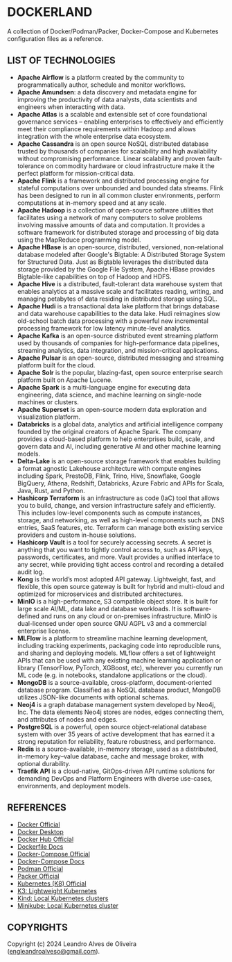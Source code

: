 # DOCKERLAND

A collection of Docker/Podman/Packer, Docker-Compose and Kubernetes configuration files as a reference.

## LIST OF TECHNOLOGIES
- **Apache Airflow** is a platform created by the community to programmatically author, schedule and monitor workflows.
- **Apache Amundsen**: a data discovery and metadata engine for improving the productivity of data analysts, data scientists and engineers when interacting with data.
- **Apache Atlas** is a scalable and extensible set of core foundational governance services – enabling enterprises to effectively and efficiently meet their compliance requirements within Hadoop and allows integration with the whole enterprise data ecosystem.
- **Apache Cassandra** is an open source NoSQL distributed database trusted by thousands of companies for scalability and high availability without compromising performance. Linear scalability and proven fault-tolerance on commodity hardware or cloud infrastructure make it the perfect platform for mission-critical data.
- **Apache Flink** is a framework and distributed processing engine for stateful computations over unbounded and bounded data streams. Flink has been designed to run in all common cluster environments, perform computations at in-memory speed and at any scale.
- **Apache Hadoop** is a collection of open-source software utilities that facilitates using a network of many computers to solve problems involving massive amounts of data and computation. It provides a software framework for distributed storage and processing of big data using the MapReduce programming model.
- **Apache HBase** is an open-source, distributed, versioned, non-relational database modeled after Google's Bigtable: A Distributed Storage System for Structured Data. Just as Bigtable leverages the distributed data storage provided by the Google File System, Apache HBase provides Bigtable-like capabilities on top of Hadoop and HDFS.
- **Apache Hive** is a distributed, fault-tolerant data warehouse system that enables analytics at a massive scale and facilitates reading, writing, and managing petabytes of data residing in distributed storage using SQL.
- **Apache Hudi** is a transactional data lake platform that brings database and data warehouse capabilities to the data lake. Hudi reimagines slow old-school batch data processing with a powerful new incremental processing framework for low latency minute-level analytics.
- **Apache Kafka** is an open-source distributed event streaming platform used by thousands of companies for high-performance data pipelines, streaming analytics, data integration, and mission-critical applications.
- **Apache Pulsar** is an open-source, distributed messaging and streaming platform built for the cloud.
- **Apache Solr** is the popular, blazing-fast, open source enterprise search platform built on Apache Lucene.
- **Apache Spark** is a multi-language engine for executing data engineering, data science, and machine learning on single-node machines or clusters.
- **Apache Superset** is an open-source modern data exploration and visualization platform.
- **Databricks** is a global data, analytics and artificial intelligence company founded by the original creators of Apache Spark. The company provides a cloud-based platform to help enterprises build, scale, and govern data and AI, including generative AI and other machine learning models.
- **Delta-Lake** is an open-source storage framework that enables building a format agnostic Lakehouse architecture with compute engines including Spark, PrestoDB, Flink, Trino, Hive, Snowflake, Google BigQuery, Athena, Redshift, Databricks, Azure Fabric and APIs for Scala, Java, Rust, and Python.
- **Hashicorp Terraform** is an infrastructure as code (IaC) tool that allows you to build, change, and version infrastructure safely and efficiently. This includes low-level components such as compute instances, storage, and networking, as well as high-level components such as DNS entries, SaaS features, etc. Terraform can manage both existing service providers and custom in-house solutions.
- **Hashicorp Vault** is a tool for securely accessing secrets. A secret is anything that you want to tightly control access to, such as API keys, passwords, certificates, and more. Vault provides a unified interface to any secret, while providing tight access control and recording a detailed audit log.
- **Kong** is the world’s most adopted API gateway. Lightweight, fast, and flexible, this open source gateway is built for hybrid and multi-cloud and optimized for microservices and distributed architectures.
- **MinIO**  is a high-performance, S3 compatible object store. It is built for large scale AI/ML, data lake and database workloads. It is software-defined and runs on any cloud or on-premises infrastructure. MinIO is dual-licensed under open source GNU AGPL v3 and a commercial enterprise license.
- **MLFlow** is a platform to streamline machine learning development, including tracking experiments, packaging code into reproducible runs, and sharing and deploying models. MLflow offers a set of lightweight APIs that can be used with any existing machine learning application or library (TensorFlow, PyTorch, XGBoost, etc), wherever you currently run ML code (e.g. in notebooks, standalone applications or the cloud).
- **MongoDB** is a source-available, cross-platform, document-oriented database program. Classified as a NoSQL database product, MongoDB utilizes JSON-like documents with optional schemas.
- **Neoj4** is a graph database management system developed by Neo4j, Inc. The data elements Neo4j stores are nodes, edges connecting them, and attributes of nodes and edges.
- **PostgreSQL** is a powerful, open source object-relational database system with over 35 years of active development that has earned it a strong reputation for reliability, feature robustness, and performance.
- **Redis** is a source-available, in-memory storage, used as a distributed, in-memory key–value database, cache and message broker, with optional durability.
- **Traefik API** is a cloud-native, GitOps-driven API runtime solutions for demanding DevOps and Platform Engineers with diverse use-cases, environments, and deployment models.

## REFERENCES
- [Docker Official](https://www.docker.com/)
- [Docker Desktop](https://www.docker.com/products/docker-desktop/)
- [Docker Hub Official](https://www.docker.com/products/docker-hub/)
- [Dockerfile Docs](https://docs.docker.com/reference/)
- [Docker-Compose Official](https://docs.docker.com/compose/)
- [Docker-Compose Docs](https://docs.docker.com/compose/)
- [Podman Official](https://podman.io/)
- [Packer Official](https://www.packer.io/)
- [Kubernetes (K8) Official](https://kubernetes.io/)
- [K3: Lightweight Kubernetes](https://k3s.io/)
- [Kind: Local Kubernetes clusters](https://kind.sigs.k8s.io/)
- [Minikube: Local Kubernetes cluster](https://minikube.sigs.k8s.io/)

## COPYRIGHTS
Copyright (c) 2024 Leandro Alves de Oliveira (engleandroalveso@gmail.com).